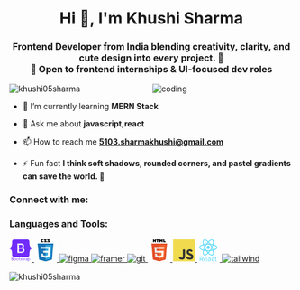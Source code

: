 <h1 align="center">Hi 👋, I'm Khushi Sharma</h1>
<h3 align="center">Frontend Developer from India blending creativity, clarity, and cute design into every project. 🌷 <br>
  🎯 Open to frontend internships & UI-focused dev roles
</h3>

<img align="right" alt="coding" width="250" src="https://gifdb.com/images/high/azure-lane-cute-anime-typing-fast-bctubdjt5d0eikl8.gif">

<p align="left"> <img src="https://komarev.com/ghpvc/?username=khushi05sharma&label=Profile%20views&color=0e75b6&style=flat" alt="khushi05sharma" /> </p>

- 🌱 I’m currently learning **MERN Stack**

- 💬 Ask me about **javascript,react**

- 📫 How to reach me **5103.sharmakhushi@gmail.com**

- ⚡ Fun fact **I think soft shadows, rounded corners, and pastel gradients can save the world. 🎀**

<h3 align="left">Connect with me:</h3>
<p align="left">
</p>

<h3 align="left">Languages and Tools:</h3>
<p align="left"> <a href="https://getbootstrap.com" target="_blank" rel="noreferrer"> <img src="https://raw.githubusercontent.com/devicons/devicon/master/icons/bootstrap/bootstrap-plain-wordmark.svg" alt="bootstrap" width="40" height="40"/> </a> <a href="https://www.w3schools.com/css/" target="_blank" rel="noreferrer"> <img src="https://raw.githubusercontent.com/devicons/devicon/master/icons/css3/css3-original-wordmark.svg" alt="css3" width="40" height="40"/> </a> <a href="https://www.figma.com/" target="_blank" rel="noreferrer"> <img src="https://www.vectorlogo.zone/logos/figma/figma-icon.svg" alt="figma" width="40" height="40"/> </a> <a href="https://www.framer.com/" target="_blank" rel="noreferrer"> <img src="https://www.vectorlogo.zone/logos/framer/framer-icon.svg" alt="framer" width="40" height="40"/> </a> <a href="https://git-scm.com/" target="_blank" rel="noreferrer"> <img src="https://www.vectorlogo.zone/logos/git-scm/git-scm-icon.svg" alt="git" width="40" height="40"/> </a> <a href="https://www.w3.org/html/" target="_blank" rel="noreferrer"> <img src="https://raw.githubusercontent.com/devicons/devicon/master/icons/html5/html5-original-wordmark.svg" alt="html5" width="40" height="40"/> </a> <a href="https://developer.mozilla.org/en-US/docs/Web/JavaScript" target="_blank" rel="noreferrer"> <img src="https://raw.githubusercontent.com/devicons/devicon/master/icons/javascript/javascript-original.svg" alt="javascript" width="40" height="40"/> </a> <a href="https://reactjs.org/" target="_blank" rel="noreferrer"> <img src="https://raw.githubusercontent.com/devicons/devicon/master/icons/react/react-original-wordmark.svg" alt="react" width="40" height="40"/> </a> <a href="https://tailwindcss.com/" target="_blank" rel="noreferrer"> <img src="https://www.vectorlogo.zone/logos/tailwindcss/tailwindcss-icon.svg" alt="tailwind" width="40" height="40"/> </a> </p>

<p><img align="center" src="https://github-readme-stats.vercel.app/api/top-langs?username=khushi05sharma&show_icons=true&locale=en&layout=compact" alt="khushi05sharma" /></p>

